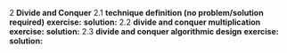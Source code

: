 2 **Divide and Conquer**
2.1 **technique definition (no problem/solution required)**
<your write up goes here>
**exercise:**
<your write up goes here>
**solution:**
<your write up goes here>
2.2 **divide and conquer multiplication**
<your write up goes here>
**exercise:**
<your write up goes here>
**solution:**
<your write up goes here>
2.3 **divide and conquer algorithmic design**
<your write up goes here>
**exercise:**
<your write up goes here>
**solution:**
<your write up goes here>
